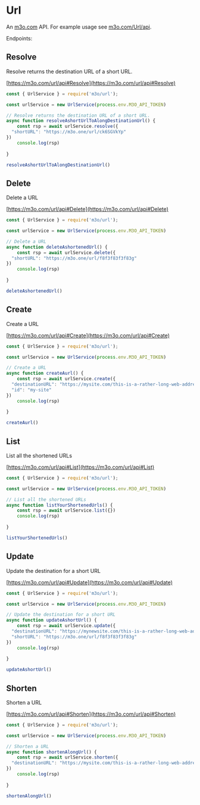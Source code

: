 # Url

An [m3o.com](https://m3o.com) API. For example usage see [m3o.com/Url/api](https://m3o.com/Url/api).

Endpoints:

## Resolve

Resolve returns the destination URL of a short URL.


[https://m3o.com/url/api#Resolve](https://m3o.com/url/api#Resolve)

```js
const { UrlService } = require('m3o/url');

const urlService = new UrlService(process.env.M3O_API_TOKEN)

// Resolve returns the destination URL of a short URL.
async function resolveAshortUrlToAlongDestinationUrl() {
	const rsp = await urlService.resolve({
  "shortURL": "https://m3o.one/url/ck6SGVkYp"
})
	console.log(rsp)
	
}

resolveAshortUrlToAlongDestinationUrl()
```
## Delete

Delete a URL


[https://m3o.com/url/api#Delete](https://m3o.com/url/api#Delete)

```js
const { UrlService } = require('m3o/url');

const urlService = new UrlService(process.env.M3O_API_TOKEN)

// Delete a URL
async function deleteAshortenedUrl() {
	const rsp = await urlService.delete({
  "shortURL": "https://m3o.one/url/f8f3f83f3f83g"
})
	console.log(rsp)
	
}

deleteAshortenedUrl()
```
## Create

Create a URL


[https://m3o.com/url/api#Create](https://m3o.com/url/api#Create)

```js
const { UrlService } = require('m3o/url');

const urlService = new UrlService(process.env.M3O_API_TOKEN)

// Create a URL
async function createAurl() {
	const rsp = await urlService.create({
  "destinationURL": "https://mysite.com/this-is-a-rather-long-web-address",
  "id": "my-site"
})
	console.log(rsp)
	
}

createAurl()
```
## List

List all the shortened URLs


[https://m3o.com/url/api#List](https://m3o.com/url/api#List)

```js
const { UrlService } = require('m3o/url');

const urlService = new UrlService(process.env.M3O_API_TOKEN)

// List all the shortened URLs
async function listYourShortenedUrls() {
	const rsp = await urlService.list({})
	console.log(rsp)
	
}

listYourShortenedUrls()
```
## Update

Update the destination for a short URL


[https://m3o.com/url/api#Update](https://m3o.com/url/api#Update)

```js
const { UrlService } = require('m3o/url');

const urlService = new UrlService(process.env.M3O_API_TOKEN)

// Update the destination for a short URL
async function updateAshortUrl() {
	const rsp = await urlService.update({
  "destinationURL": "https://mynewsite.com/this-is-a-rather-long-web-address",
  "shortURL": "https://m3o.one/url/f8f3f83f3f83g"
})
	console.log(rsp)
	
}

updateAshortUrl()
```
## Shorten

Shorten a URL


[https://m3o.com/url/api#Shorten](https://m3o.com/url/api#Shorten)

```js
const { UrlService } = require('m3o/url');

const urlService = new UrlService(process.env.M3O_API_TOKEN)

// Shorten a URL
async function shortenAlongUrl() {
	const rsp = await urlService.shorten({
  "destinationURL": "https://mysite.com/this-is-a-rather-long-web-address"
})
	console.log(rsp)
	
}

shortenAlongUrl()
```
